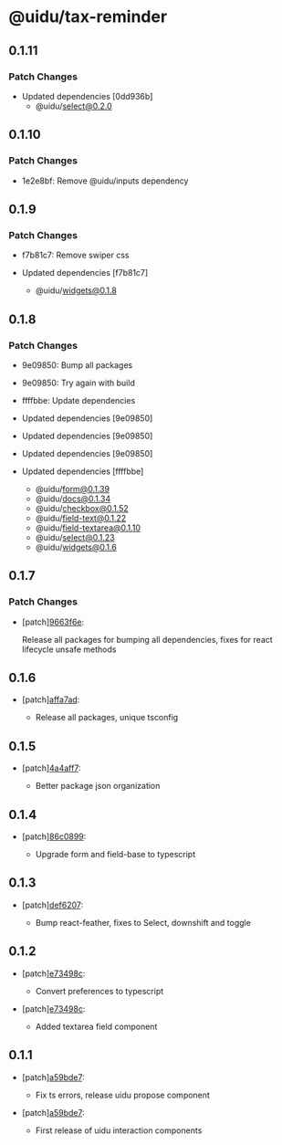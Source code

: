 # @uidu/tax-reminder

## 0.1.11

### Patch Changes

- Updated dependencies [0dd936b]
  - @uidu/select@0.2.0

## 0.1.10

### Patch Changes

- 1e2e8bf: Remove @uidu/inputs dependency

## 0.1.9

### Patch Changes

- f7b81c7: Remove swiper css

- Updated dependencies [f7b81c7]
  - @uidu/widgets@0.1.8

## 0.1.8

### Patch Changes

- 9e09850: Bump all packages
- 9e09850: Try again with build
- ffffbbe: Update dependencies

- Updated dependencies [9e09850]
- Updated dependencies [9e09850]
- Updated dependencies [9e09850]
- Updated dependencies [ffffbbe]
  - @uidu/form@0.1.39
  - @uidu/docs@0.1.34
  - @uidu/checkbox@0.1.52
  - @uidu/field-text@0.1.22
  - @uidu/field-textarea@0.1.10
  - @uidu/select@0.1.23
  - @uidu/widgets@0.1.6

## 0.1.7

### Patch Changes

- [patch][9663f6e](https://github.org/uidu-org/guidu/commits/9663f6e):

  Release all packages for bumping all dependencies, fixes for react lifecycle unsafe methods

## 0.1.6

- [patch][affa7ad](https://github.org/uidu-org/guidu/commits/affa7ad):

  - Release all packages, unique tsconfig

## 0.1.5

- [patch][4a4aff7](https://github.org/uidu-org/guidu/commits/4a4aff7):

  - Better package json organization

## 0.1.4

- [patch][86c0899](https://github.org/uidu-org/guidu/commits/86c0899):

  - Upgrade form and field-base to typescript

## 0.1.3

- [patch][def6207](https://github.org/uidu-org/guidu/commits/def6207):

  - Bump react-feather, fixes to Select, downshift and toggle

## 0.1.2

- [patch][e73498c](https://github.org/uidu-org/guidu/commits/e73498c):

  - Convert preferences to typescript

- [patch][e73498c](https://github.org/uidu-org/guidu/commits/e73498c):

  - Added textarea field component

## 0.1.1

- [patch][a59bde7](https://github.org/uidu-org/guidu/commits/a59bde7):

  - Fix ts errors, release uidu propose component

- [patch][a59bde7](https://github.org/uidu-org/guidu/commits/a59bde7):

  - First release of uidu interaction components
